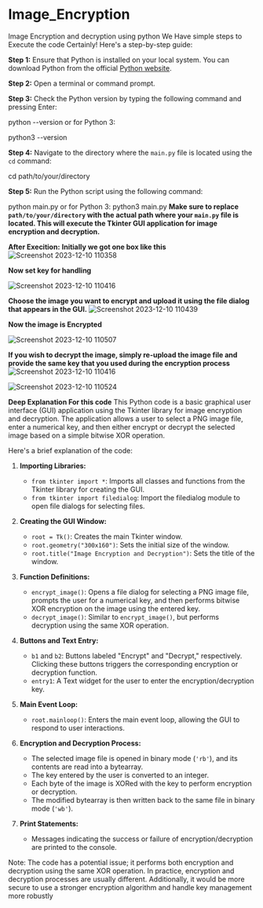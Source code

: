 # Image_Encryption
Image Encryption and decryption using python
We Have simple steps to Execute the code
Certainly! Here's a step-by-step guide:

**Step 1:** Ensure that Python is installed on your local system. You can download Python from the official [Python website](https://www.python.org/downloads/).

**Step 2:** Open a terminal or command prompt.

**Step 3:** Check the Python version by typing the following command and pressing Enter:

python --version
or for Python 3:

python3 --version

**Step 4:** Navigate to the directory where the `main.py` file is located using the `cd` command:

cd path/to/your/directory


**Step 5:** Run the Python script using the following command:

python main.py
or for Python 3:
python3 main.py
**Make sure to replace `path/to/your/directory` with the actual path where your `main.py` file is located. This will execute the Tkinter GUI application for image encryption and decryption.**

**After Execition:**
**Initially we got one box like this**
![Screenshot 2023-12-10 110358](https://github.com/sattisatyanarayanareddy/Image_Encryption/assets/113776283/e97a140c-f4ff-407f-9e2f-41fe32dc601d)

**Now set key for handling**


![Screenshot 2023-12-10 110416](https://github.com/sattisatyanarayanareddy/Image_Encryption/assets/113776283/f51537bc-2a7e-4bce-98a3-ba761aca9fd5)

**Choose the image you want to encrypt and upload it using the file dialog that appears in the GUI.**
![Screenshot 2023-12-10 110439](https://github.com/sattisatyanarayanareddy/Image_Encryption/assets/113776283/c96d4752-6873-4d9a-947f-857d4cf2cfd8)

**Now the image is Encrypted**

![Screenshot 2023-12-10 110507](https://github.com/sattisatyanarayanareddy/Image_Encryption/assets/113776283/74ce0669-5f5c-48b6-90fa-fe9876e250b3)

**If you wish to decrypt the image, simply re-upload the image file and provide the same key that you used during the encryption process**
![Screenshot 2023-12-10 110416](https://github.com/sattisatyanarayanareddy/Image_Encryption/assets/113776283/7a762781-7cfd-4919-b17e-6ef06a1a4196)

![Screenshot 2023-12-10 110524](https://github.com/sattisatyanarayanareddy/Image_Encryption/assets/113776283/de7f1251-15e7-4f9b-afad-0008256658b1)


**Deep Explanation For this code**
This Python code is a basic graphical user interface (GUI) application using the Tkinter library for image encryption and decryption. The application allows a user to select a PNG image file, enter a numerical key, and then either encrypt or decrypt the selected image based on a simple bitwise XOR operation.

Here's a brief explanation of the code:

1. **Importing Libraries:**
   - `from tkinter import *`: Imports all classes and functions from the Tkinter library for creating the GUI.
   - `from tkinter import filedialog`: Import the filedialog module to open file dialogs for selecting files.

2. **Creating the GUI Window:**
   - `root = Tk()`: Creates the main Tkinter window.
   - `root.geometry("300x160")`: Sets the initial size of the window.
   - `root.title("Image Encryption and Decryption")`: Sets the title of the window.

3. **Function Definitions:**
   - `encrypt_image()`: Opens a file dialog for selecting a PNG image file, prompts the user for a numerical key, and then performs bitwise XOR encryption on the image using the entered key.
   - `decrypt_image()`: Similar to `encrypt_image()`, but performs decryption using the same XOR operation.

4. **Buttons and Text Entry:**
   - `b1` and `b2`: Buttons labeled "Encrypt" and "Decrypt," respectively. Clicking these buttons triggers the corresponding encryption or decryption function.
   - `entry1`: A Text widget for the user to enter the encryption/decryption key.

5. **Main Event Loop:**
   - `root.mainloop()`: Enters the main event loop, allowing the GUI to respond to user interactions.

6. **Encryption and Decryption Process:**
   - The selected image file is opened in binary mode (`'rb'`), and its contents are read into a bytearray.
   - The key entered by the user is converted to an integer.
   - Each byte of the image is XORed with the key to perform encryption or decryption.
   - The modified bytearray is then written back to the same file in binary mode (`'wb'`).

7. **Print Statements:**
   - Messages indicating the success or failure of encryption/decryption are printed to the console.

Note: The code has a potential issue; it performs both encryption and decryption using the same XOR operation. In practice, encryption and decryption processes are usually different. Additionally, it would be more secure to use a stronger encryption algorithm and handle key management more robustly
